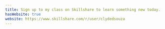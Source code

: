 ```yaml
---
title: Sign up to my class on Skillshare to learn something new today.
hasWebsite: true
website: https://www.skillshare.com/r/user/clydedsouza
---
```

